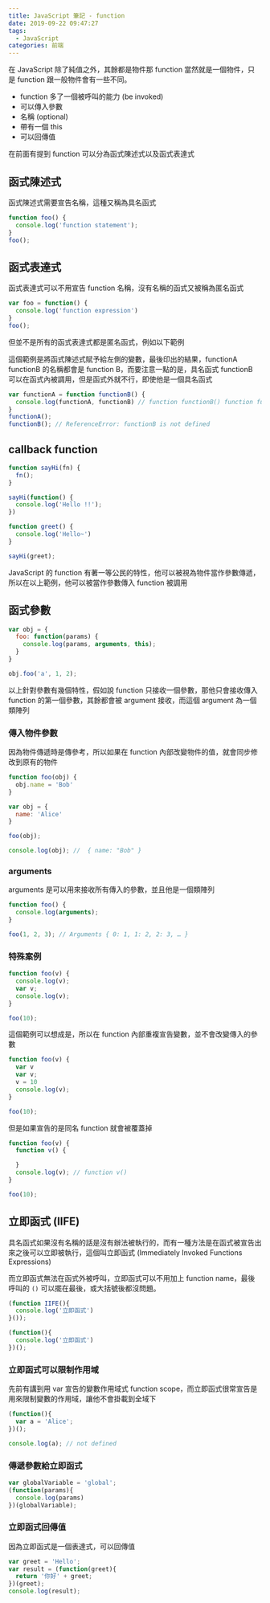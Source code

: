 ```yaml
---
title: JavaScript 筆記 - function
date: 2019-09-22 09:47:27
tags: 
  - JavaScript
categories: 前端
---
```


在 JavaScript 除了純值之外，其餘都是物件那 function 當然就是一個物件，只是 function 跟一般物件會有一些不同。

* function 多了一個被呼叫的能力 (be invoked)
* 可以傳入參數
* 名稱 (optional)
* 帶有一個 this
* 可以回傳值

在前面有提到 function 可以分為函式陳述式以及函式表達式

## 函式陳述式
函式陳述式需要宣告名稱，這種又稱為具名函式
``` JavaScript
function foo() {
  console.log('function statement');
}
foo();
```

## 函式表達式
函式表達式可以不用宣告 function 名稱，沒有名稱的函式又被稱為匿名函式
``` JavaScript
var foo = function() {
  console.log('function expression')
}
foo();
```

但並不是所有的函式表達式都是匿名函式，例如以下範例

這個範例是將函式陳述式賦予給左側的變數，最後印出的結果，functionA functionB 的名稱都會是 function B，而要注意一點的是，具名函式 functionB 可以在函式內被調用，但是函式外就不行，即使他是一個具名函式
``` JavaScript
var functionA = function functionB() {
  console.log(functionA, functionB) // function functionB() function functionB()
}
functionA();
functionB(); // ReferenceError: functionB is not defined
```

## callback function

``` JavaScript
function sayHi(fn) {
  fn();
}

sayHi(function() {
  console.log('Hello !!');
})

function greet() {
  console.log('Hello~')
}

sayHi(greet);
```

JavaScript 的 function 有著一等公民的特性，他可以被視為物件當作參數傳遞，所以在以上範例，他可以被當作參數傳入 function 被調用

## 函式參數 
``` JavaScript
var obj = {
  foo: function(params) {
    console.log(params, arguments, this);
  }
}

obj.foo('a', 1, 2);
```

以上針對參數有幾個特性，假如說 function 只接收一個參數，那他只會接收傳入 function 的第一個參數，其餘都會被 argument 接收，而這個 argument 為一個類陣列

### 傳入物件參數
因為物件傳遞時是傳參考，所以如果在 function 內部改變物件的值，就會同步修改到原有的物件
``` JavaScript
function foo(obj) {
  obj.name = 'Bob'
}

var obj = {
  name: 'Alice'
}

foo(obj);

console.log(obj); //  { name: "Bob" }
```

### arguments
arguments 是可以用來接收所有傳入的參數，並且他是一個類陣列
``` JavaScript
function foo() {
  console.log(arguments);
}

foo(1, 2, 3); // Arguments { 0: 1, 1: 2, 2: 3, … }
```

### 特殊案例
``` JavaScript
function foo(v) {
  console.log(v);
  var v;
  console.log(v);
}

foo(10);
```

這個範例可以想成是，所以在 function 內部重複宣告變數，並不會改變傳入的參數
``` JavaScript
function foo(v) {
  var v
  var v;
  v = 10
  console.log(v);
}

foo(10);
```

但是如果宣告的是同名 function 就會被覆蓋掉
``` JavaScript
function foo(v) {
  function v() {

  }
  console.log(v); // function v()
}

foo(10);
```


## 立即函式 (IIFE)
具名函式如果沒有名稱的話是沒有辦法被執行的，而有一種方法是在函式被宣告出來之後可以立即被執行，這個叫立即函式 (Immediately Invoked Functions Expressions)

而立即函式無法在函式外被呼叫，立即函式可以不用加上 function name，最後呼叫的 `()` 可以擺在最後，或大括號後都沒問題。

``` JavaScript
(function IIFE(){
  console.log('立即函式')
}());

(function(){
  console.log('立即函式')
})();
```



### 立即函式可以限制作用域
先前有講到用 var 宣告的變數作用域式 function scope，而立即函式很常宣告是用來限制變數的作用域，讓他不會掛載到全域下

``` JavaScript
(function(){
  var a = 'Alice';
})();

console.log(a); // not defined
```

### 傳遞參數給立即函式
``` JavaScript
var globalVariable = 'global';
(function(params){
  console.log(params)
})(globalVariable);
```

### 立即函式回傳值
因為立即函式是一個表達式，可以回傳值
``` JavaScript
var greet = 'Hello';
var result = (function(greet){
  return '你好' + greet;
})(greet);
console.log(result);
```